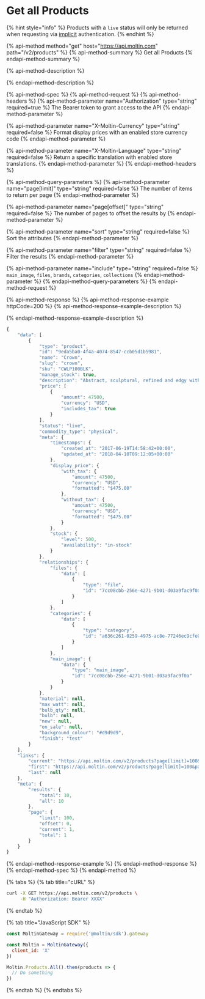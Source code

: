 # Get all Products

{% hint style="info" %}
Products with a `live` status will only be returned when requesting via [implicit](../../basics/authentication/implicit-token.md) authentication.
{% endhint %}

{% api-method method="get" host="https://api.moltin.com" path="/v2/products" %}
{% api-method-summary %}
Get all Products
{% endapi-method-summary %}

{% api-method-description %}

{% endapi-method-description %}

{% api-method-spec %}
{% api-method-request %}
{% api-method-headers %}
{% api-method-parameter name="Authorization" type="string" required=true %}
The Bearer token to grant access to the API
{% endapi-method-parameter %}

{% api-method-parameter name="X-Moltin-Currency" type="string" required=false %}
Format display prices with an enabled store currency code
{% endapi-method-parameter %}

{% api-method-parameter name="X-Moltin-Language" type="string" required=false %}
Return a specific translation with enabled store translations.
{% endapi-method-parameter %}
{% endapi-method-headers %}

{% api-method-query-parameters %}
{% api-method-parameter name="page\[limit\]" type="string" required=false %}
The number of items to return per page
{% endapi-method-parameter %}

{% api-method-parameter name="page\[offset\]" type="string" required=false %}
The number of pages to offset the results by
{% endapi-method-parameter %}

{% api-method-parameter name="sort" type="string" required=false %}
Sort the attributes
{% endapi-method-parameter %}

{% api-method-parameter name="filter" type="string" required=false %}
Filter the results
{% endapi-method-parameter %}

{% api-method-parameter name="include" type="string" required=false %}
`main_image`, `files`, `brands`, `categories`, `collections`
{% endapi-method-parameter %}
{% endapi-method-query-parameters %}
{% endapi-method-request %}

{% api-method-response %}
{% api-method-response-example httpCode=200 %}
{% api-method-response-example-description %}

{% endapi-method-response-example-description %}

```javascript
{
    "data": [
        {
            "type": "product",
            "id": "9eda5ba0-4f4a-4074-8547-ccb05d1b5981",
            "name": "Crown",
            "slug": "crown",
            "sku": "CWLP100BLK",
            "manage_stock": true,
            "description": "Abstract, sculptural, refined and edgy with a modern twist. Its symmetrical, spoked structure generates a clever geometric presence, which works well in a contemporary environment.",
            "price": [
                {
                    "amount": 47500,
                    "currency": "USD",
                    "includes_tax": true
                }
            ],
            "status": "live",
            "commodity_type": "physical",
            "meta": {
                "timestamps": {
                    "created_at": "2017-06-19T14:58:42+00:00",
                    "updated_at": "2018-04-10T09:12:05+00:00"
                },
                "display_price": {
                    "with_tax": {
                        "amount": 47500,
                        "currency": "USD",
                        "formatted": "$475.00"
                    },
                    "without_tax": {
                        "amount": 47500,
                        "currency": "USD",
                        "formatted": "$475.00"
                    }
                },
                "stock": {
                    "level": 500,
                    "availability": "in-stock"
                }
            },
            "relationships": {
                "files": {
                    "data": [
                        {
                            "type": "file",
                            "id": "7cc08cbb-256e-4271-9b01-d03a9fac9f0a"
                        }
                    ]
                },
                "categories": {
                    "data": [
                        {
                            "type": "category",
                            "id": "a636c261-0259-4975-ac8e-77246ec9cfe0"
                        }
                    ]
                },
                "main_image": {
                    "data": {
                        "type": "main_image",
                        "id": "7cc08cbb-256e-4271-9b01-d03a9fac9f0a"
                    }
                }
            },
            "material": null,
            "max_watt": null,
            "bulb_qty": null,
            "bulb": null,
            "new": null,
            "on_sale": null,
            "background_colour": "#d9d9d9",
            "finish": "test"
        }
    ],
    "links": {
        "current": "https://api.moltin.com/v2/products?page[limit]=100&page[offset]=0",
        "first": "https://api.moltin.com/v2/products?page[limit]=100&page[offset]=0",
        "last": null
    },
    "meta": {
        "results": {
            "total": 10,
            "all": 10
        },
        "page": {
            "limit": 100,
            "offset": 0,
            "current": 1,
            "total": 1
        }
    }
}
```
{% endapi-method-response-example %}
{% endapi-method-response %}
{% endapi-method-spec %}
{% endapi-method %}

{% tabs %}
{% tab title="cURL" %}
```bash
curl -X GET https://api.moltin.com/v2/products \
     -H "Authorization: Bearer XXXX"
```
{% endtab %}

{% tab title="JavaScript SDK" %}
```javascript
const MoltinGateway = require('@moltin/sdk').gateway

const Moltin = MoltinGateway({
  client_id: 'X'
})

Moltin.Products.All().then(products => {
  // Do something
})
```
{% endtab %}
{% endtabs %}


